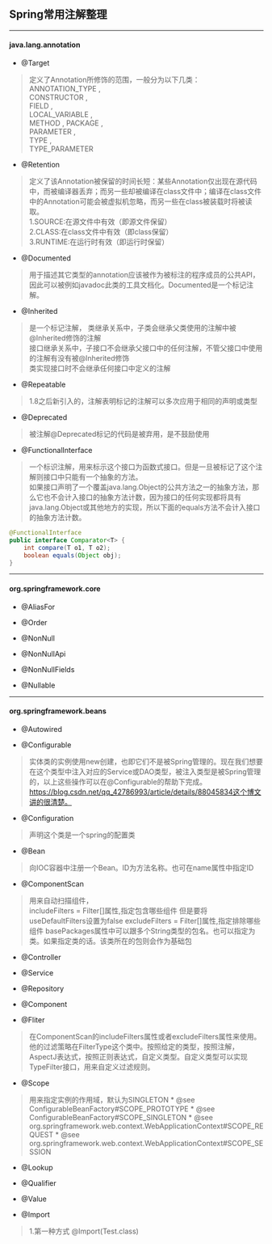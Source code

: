 ## Spring常用注解整理

---
#### java.lang.annotation
* @Target
> 定义了Annotation所修饰的范围，一般分为以下几类：  
ANNOTATION_TYPE ,  
CONSTRUCTOR ,  
FIELD ,  
LOCAL_VARIABLE ,  
METHOD , PACKAGE ,  
PARAMETER ,  
TYPE ,  
TYPE_PARAMETER 

* @Retention
> 定义了该Annotation被保留的时间长短：某些Annotation仅出现在源代码中，而被编译器丢弃；而另一些却被编译在class文件中；编译在class文件中的Annotation可能会被虚拟机忽略，而另一些在class被装载时将被读取。  
1.SOURCE:在源文件中有效（即源文件保留）  
2.CLASS:在class文件中有效（即class保留）    
3.RUNTIME:在运行时有效（即运行时保留）    

* @Documented
>用于描述其它类型的annotation应该被作为被标注的程序成员的公共API，因此可以被例如javadoc此类的工具文档化。Documented是一个标记注解。

* @Inherited
> 是一个标记注解，
类继承关系中，子类会继承父类使用的注解中被@Inherited修饰的注解  
接口继承关系中，子接口不会继承父接口中的任何注解，不管父接口中使用的注解有没有被@Inherited修饰  
类实现接口时不会继承任何接口中定义的注解

* @Repeatable
> 1.8之后新引入的，注解表明标记的注解可以多次应用于相同的声明或类型

* @Deprecated
> 被注解@Deprecated标记的代码是被弃用，是不鼓励使用

* @FunctionalInterface
> 一个标识注解，用来标示这个接口为函数式接口。但是一旦被标记了这个注解则接口中只能有一个抽象的方法。  
如果接口声明了一个覆盖java.lang.Object的公共方法之一的抽象方法，那么它也不会计入接口的抽象方法计数，因为接口的任何实现都将具有java.lang.Object或其他地方的实现，所以下面的equals方法不会计入接口的抽象方法计数。
```java
@FunctionalInterface
public interface Comparator<T> {
    int compare(T o1, T o2);
    boolean equals(Object obj);
}
```
---
#### org.springframework.core

* @AliasFor
>

* @Order
>

* @NonNull
>

* @NonNullApi
>

* @NonNullFields
>

* @Nullable
>

---
#### org.springframework.beans

* @Autowired
> 

* @Configurable
> 实体类的实例使用new创建，也即它们不是被Spring管理的。现在我们想要在这个类型中注入对应的Service或DAO类型，被注入类型是被Spring管理的，以上这些操作可以在@Configurable的帮助下完成。https://blog.csdn.net/qq_42786993/article/details/88045834这个博文讲的很清楚。

* @Configuration
> 声明这个类是一个spring的配置类

* @Bean
> 向IOC容器中注册一个Bean。ID为方法名称。也可在name属性中指定ID

* @ComponentScan
> 用来自动扫描组件，  
includeFilters = Filter[]属性,指定包含哪些组件 但是要将useDefaultFilters设置为false
excludeFilters = Filter[]属性,指定排除哪些组件
basePackages属性中可以跟多个String类型的包名。也可以指定为类。如果指定类的话。该类所在的包则会作为基础包

* @Controller
* @Service
* @Repository
* @Component

* @Fliter 
> 在ComponentScan的includeFilters属性或者excludeFilters属性来使用。他的过滤策略在FilterType这个类中。按照给定的类型，按照注解，AspectJ表达式，按照正则表达式，自定义类型。自定义类型可以实现TypeFilter接口，用来自定义过滤规则。

* @Scope
> 用来指定实例的作用域，默认为SINGLETON
	 * @see ConfigurableBeanFactory#SCOPE_PROTOTYPE
	 * @see ConfigurableBeanFactory#SCOPE_SINGLETON
	 * @see org.springframework.web.context.WebApplicationContext#SCOPE_REQUEST
	 * @see org.springframework.web.context.WebApplicationContext#SCOPE_SESSION

* @Lookup
>

* @Qualifier
>

* @Value
>

* @Import
> 1.第一种方式 @Import(Test.class) 